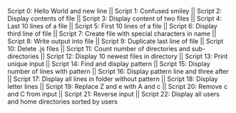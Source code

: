 Script 0: Hello World and new line || Script 1: Confused smiley || Script 2: Display contents of file || Script 3: Display content of two files || Script 4: Last 10 lines of a file || Script 5: First 10 lines of a file || Script 6: Display third line of file || Script 7: Create file with special characters in name || Script 8: Write output into file || Script 9: Duplicate last line of file || Script 10: Delete .js files || Script 11: Count number of directories and sub-directories || Script 12: Display 10 newest files in directory || Script 13: Print unique input || Script 14: Find and display pattern || Script 15: Display number of lines with pattern || Script 16: Display pattern line and three after || Script 17: Display all lines in folder without pattern || Script 18: Display letter lines || Script 19: Replace Z and e with A and c || Script 20: Remove c and C from input || Script 21: Reverse input || Script 22: Display all users and home directories sorted by users